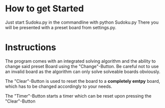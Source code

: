 # **How to get Started**

Just start Sudoku.py in the commandline with python Sudoku.py
There you will be presented with a preset board from settings.py. 

# **Instructions**

The program comes with an integrated solving algorithm and the ability to change said preset Board using the "Change"-Button.
Be careful not to use an invalid board as the algorithm can only solve solveable boards obviously.

The "Clear"-Button is used to reset the board to a **completely emtpy** board, which has to be changed accordingly to your needs.

The "Timer"-Button starts a timer which can be reset upon pressing the "Clear"-Button




